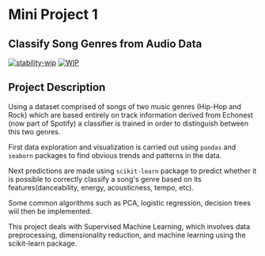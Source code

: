 # Mini Project 1

## Classify Song Genres from Audio Data



[![stability-wip](https://img.shields.io/badge/stability-work_in_progress-lightgrey.svg)](https://www.google.com/does_not_exist.jpg%20404)
[![WIP](https://img.shields.io/badge/repo%20status-WIP-yellow)](https://www.google.com/does_not_exist.jpg%20404)


## Project Description
Using a dataset comprised of songs of two music genres (Hip-Hop and Rock) which are based entirely on track information derived from Echonest (now part of Spotify) a classifier is trained in order to distinguish between this two genres. 

First data exploration and visualization is carried out using ```pandas``` and ```seaborn``` packages to find obvious trends and patterns in the data.

Next predictions are made using ```scikit-learn``` package to predict whether it is possible to correctly classify a song's genre based on its features(danceability, energy, acousticness, tempo, etc).

Some common algorithms such as PCA, logistic regression, decision trees wiil then be implemented.

This project deals with Supervised Machine Learning, which involves data preprocessing, dimensionality reduction, and machine learning using the scikit-learn package.
